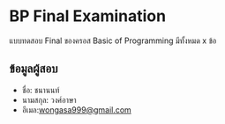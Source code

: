 # BP Final Examination

แบบทดสอบ Final ของครอส Basic of Programming มีทั้งหมด x ข้อ

## ข้อมูลผู้สอบ

- ชื่อ: ชนานนท์ 
- นามสกุล: วงศ์อาษา
- อีเมล:wongasa999@gmail.com
